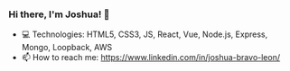### Hi there, I'm Joshua! 👋
- 💻 Technologies: HTML5, CSS3, JS, React, Vue, Node.js, Express, Mongo, Loopback, AWS
- 📫 How to reach me: https://www.linkedin.com/in/joshua-bravo-leon/
